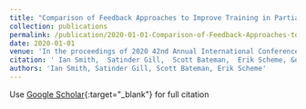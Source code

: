 ```yaml
---
title: "Comparison of Feedback Approaches to Improve Training in Partial Weight-Bearing"
collection: publications
permalink: /publication/2020-01-01-Comparison-of-Feedback-Approaches-to-Improve-Training-in-Partial-Weight-Bearing
date: 2020-01-01
venue: 'In the proceedings of 2020 42nd Annual International Conference of the IEEE Engineering in Medicine &amp; Biology Society (EMBC)'
citation: ' Ian Smith,  Satinder Gill,  Scott Bateman,  Erik Scheme, &quot;Comparison of Feedback Approaches to Improve Training in Partial Weight-Bearing.&quot; In the proceedings of 2020 42nd Annual International Conference of the IEEE Engineering in Medicine &amp;amp; Biology Society (EMBC), 2020.'
authors: 'Ian Smith, Satinder Gill, Scott Bateman, Erik Scheme'
---
```

Use [Google Scholar](https://scholar.google.com/scholar?q=Comparison+of+Feedback+Approaches+to+Improve+Training+in+Partial+Weight+Bearing){:target="_blank"} for full citation